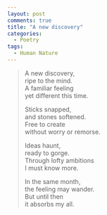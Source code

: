 ```yaml
---
layout: post
comments: true
title: "A new discovery"
categories:
  - Poetry
tags:
  - Human Nature
---
```

> A new discovery,  
> ripe to the mind.  
> A familiar feeling  
> yet different this time.
>
> Sticks snapped,  
> and stones softened.  
> Free to create  
> without worry or remorse.
>
> Ideas haunt,  
> ready to gorge.  
> Through lofty ambitions  
> I must know more.
>
> In the same month,  
> the feeling may wander.  
> But until then  
> it absorbs my all.
